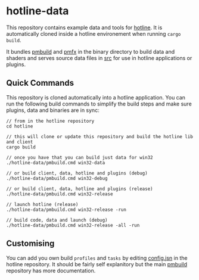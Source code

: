 # hotline-data

This repository contains example data and tools for [hotline](https://github.com/polymonster/hotline). It is automatically cloned inside a hotline environement when running `cargo build`.

It bundles [pmbuild](https://github.com/polymonster/pmbuild) and [pmfx](https://github.com/polymonster/pmbuild) in the binary directory to build data and shaders and serves source data files in [src](https://github.com/polymonster/hotline-data/tree/master/src) for use in hotline applications or plugins.

## Quick Commands

This repository is cloned automatically into a hotline application. You can run the following build commands to simplify the build steps and make sure plugins, data and binaries are in sync:

```text
// from in the hotline repository
cd hotline

// this will clone or update this repository and build the hotline lib and client
cargo build

// once you have that you can build just data for win32
./hotline-data/pmbuild.cmd win32-data

// or build client, data, hotline and plugins (debug)
./hotline-data/pmbuild.cmd win32-debug

// or build client, data, hotline and plugins (release)
./hotline-data/pmbuild.cmd win32-release

// launch hotline (release)
./hotline-data/pmbuild.cmd win32-release -run

// build code, data and launch (debug)
./hotline-data/pmbuild.cmd win32-release -all -run
```

## Customising

You can add you own build `profiles` and `tasks` by editing [config.jsn](https://github.com/polymonster/hotline/blob/master/config.jsn) in the hotline repository. It should be fairly self explanitory but the main [pmbuild](https://github.com/polymonster/pmbuild) repository has more documentation.
